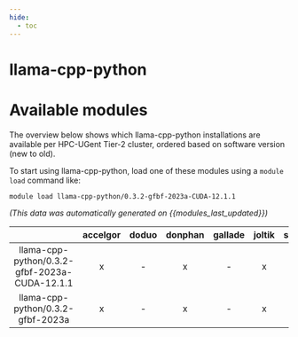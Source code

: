 ```yaml
---
hide:
  - toc
---
```


llama-cpp-python
================

# Available modules


The overview below shows which llama-cpp-python installations are available per HPC-UGent Tier-2 cluster, ordered based on software version (new to old).

To start using llama-cpp-python, load one of these modules using a `module load` command like:

```shell
module load llama-cpp-python/0.3.2-gfbf-2023a-CUDA-12.1.1
```

*(This data was automatically generated on {{modules_last_updated}})*  

| |accelgor|doduo|donphan|gallade|joltik|shinx|
| :---: | :---: | :---: | :---: | :---: | :---: | :---: |
|llama-cpp-python/0.3.2-gfbf-2023a-CUDA-12.1.1|x|-|x|-|x|-|
|llama-cpp-python/0.3.2-gfbf-2023a|x|-|x|-|x|x|
